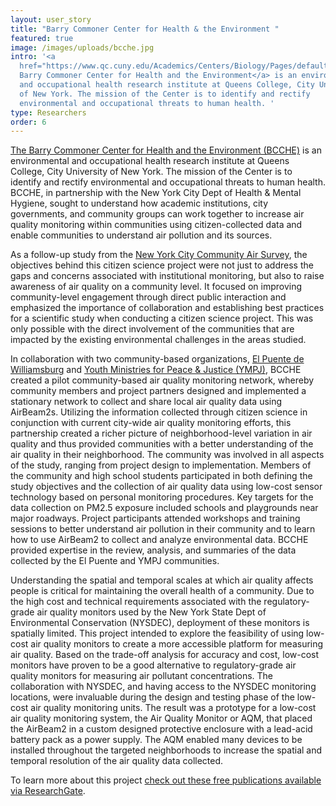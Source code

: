 ```yaml
---
layout: user_story
title: "Barry Commoner Center for Health & the Environment "
featured: true
image: /images/uploads/bcche.jpg
intro: '<a
  href="https://www.qc.cuny.edu/Academics/Centers/Biology/Pages/default.aspx">The
  Barry Commoner Center for Health and the Environment</a> is an environmental
  and occupational health research institute at Queens College, City University
  of New York. The mission of the Center is to identify and rectify
  environmental and occupational threats to human health. '
type: Researchers
order: 6
---
```

<p><a href="https://www.qc.cuny.edu/Academics/Centers/Biology/Pages/default.aspx">The Barry Commoner Center for Health and the Environment (BCCHE)</a> is an environmental and occupational health research institute at Queens College, City University of New York. The mission of the Center is to identify and rectify environmental and occupational threats to human health. BCCHE, in partnership with the New York City Dept of Health & Mental Hygiene, sought to understand how academic institutions, city governments, and community groups can work together to increase air quality monitoring within communities using citizen-collected data and enable communities to understand air pollution and its sources.</p>
<p>As a follow-up study from the <a href="https://www1.nyc.gov/site/doh/data/data-publications/air-quality-nyc-community-air-survey.page">New York City Community Air Survey</a>, the objectives behind this citizen science project were not just to address the gaps and concerns associated with institutional monitoring, but also to raise awareness of air quality on a community level. It focused on improving community-level engagement through direct public interaction and emphasized the importance of collaboration and establishing best practices for a scientific study when conducting a citizen science project. This was only possible with the direct involvement of the communities that are impacted by the existing environmental challenges in the areas studied.</p>
<p>In collaboration with two community-based organizations, <a href="https://elpuente.us/">El Puente de Williamsburg</a> and <a href="https://www.ympj.org/">Youth Ministries for Peace & Justice (YMPJ)</a>, BCCHE created a pilot community-based air quality monitoring network, whereby community members and project partners designed and implemented a stationary network to collect and share local air quality data using AirBeam2s. Utilizing the information collected through citizen science in conjunction with current city-wide air quality monitoring efforts, this partnership created a richer picture of neighborhood-level variation in air quality and thus provided communities with a better understanding of the air quality in their neighborhood. The community was involved in all aspects of the study, ranging from project design to implementation. Members of the community and high school students participated in both defining the study objectives and the collection of air quality data using low-cost sensor technology based on personal monitoring procedures. Key targets for the data collection on PM2.5 exposure included schools and playgrounds near major roadways. Project participants attended workshops and training sessions to better understand air pollution in their community and to learn how to use AirBeam2 to collect and analyze environmental data. BCCHE provided expertise in the review, analysis, and summaries of the data collected by the El Puente and YMPJ communities.</p>
<p>Understanding the spatial and temporal scales at which air quality affects people is critical for maintaining the overall health of a community. Due to the high cost and technical requirements associated with the regulatory-grade air quality monitors used by the New York State Dept of Environmental Conservation (NYSDEC), deployment of these monitors is spatially limited. This project intended to explore the feasibility of using low-cost air quality monitors to create a more accessible platform for measuring air quality. Based on the trade-off analysis for accuracy and cost, low-cost monitors have proven to be a good alternative to regulatory-grade air quality monitors for measuring air pollutant concentrations. The collaboration with NYSDEC, and having access to the NYSDEC monitoring locations, were invaluable during the design and testing phase of the low-cost air quality monitoring units. The result was a prototype for a low-cost air quality monitoring system, the Air Quality Monitor or AQM, that placed the AirBeam2 in a custom designed protective enclosure with a lead-acid battery pack as a power supply. The AQM enabled many devices to be installed throughout the targeted neighborhoods to increase the spatial and temporal resolution of the air quality data collected.</p>
<p>To learn more about this project <a href="https://www.researchgate.net/project/Citizen-Science-NYCCAS-New-York-City-Community-Air-Survey">check out these free publications available via ResearchGate</a>.</p>